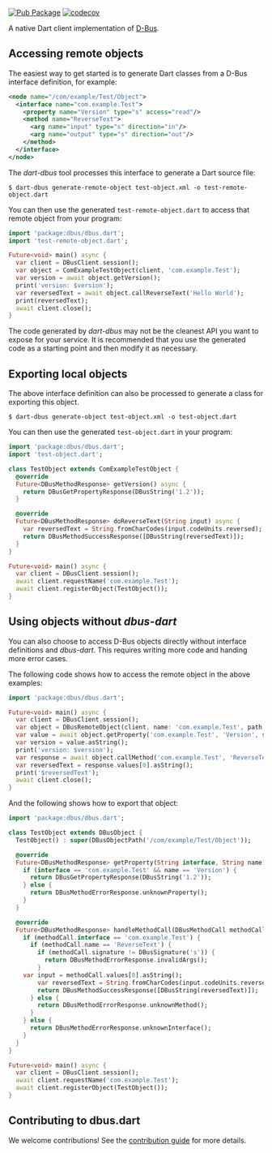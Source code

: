 [![Pub Package](https://img.shields.io/pub/v/dbus.svg)](https://pub.dev/packages/dbus)
[![codecov](https://codecov.io/gh/canonical/dbus.dart/branch/main/graph/badge.svg?token=rk7NBXldfn)](https://codecov.io/gh/canonical/dbus.dart)

A native Dart client implementation of [D-Bus](https://www.freedesktop.org/wiki/Software/dbus/).

## Accessing remote objects

The easiest way to get started is to generate Dart classes from a D-Bus interface definition, for example:

```xml
<node name="/com/example/Test/Object">
  <interface name="com.example.Test">
    <property name="Version" type="s" access="read"/>
    <method name="ReverseText">
      <arg name="input" type="s" direction="in"/>
      <arg name="output" type="s" direction="out"/>
    </method>
  </interface>
</node>
```

The *dart-dbus* tool processes this interface to generate a Dart source file:

```shell
$ dart-dbus generate-remote-object test-object.xml -o test-remote-object.dart
```

You can then use the generated `test-remote-object.dart` to access that remote object from your program:

```dart
import 'package:dbus/dbus.dart';
import 'test-remote-object.dart';

Future<void> main() async {
  var client = DBusClient.session();
  var object = ComExampleTestObject(client, 'com.example.Test');
  var version = await object.getVersion();
  print('version: $version');
  var reversedText = await object.callReverseText('Hello World');
  print(reversedText);
  await client.close();
}
```

The code generated by *dart-dbus* may not be the cleanest API you want to expose for your service. It is recommended that you use the generated code as a starting point and then modify it as necessary.

## Exporting local objects

The above interface definition can also be processed to generate a class for exporting this object.

```shell
$ dart-dbus generate-object test-object.xml -o test-object.dart
```

You can then use the generated `test-object.dart` in your program:

```dart
import 'package:dbus/dbus.dart';
import 'test-object.dart';

class TestObject extends ComExampleTestObject {
  @override
  Future<DBusMethodResponse> getVersion() async {
    return DBusGetPropertyResponse(DBusString('1.2'));
  }

  @override
  Future<DBusMethodResponse> doReverseText(String input) async {
    var reversedText = String.fromCharCodes(input.codeUnits.reversed);
    return DBusMethodSuccessResponse([DBusString(reversedText)]);
  }
}

Future<void> main() async {
  var client = DBusClient.session();
  await client.requestName('com.example.Test');
  await client.registerObject(TestObject());
}
```

## Using objects without *dbus-dart*

You can also choose to access D-Bus objects directly without interface definitions and *dbus-dart*.
This requires writing more code and handing more error cases.

The following code shows how to access the remote object in the above examples:

```dart
import 'package:dbus/dbus.dart';

Future<void> main() async {
  var client = DBusClient.session();
  var object = DBusRemoteObject(client, name: 'com.example.Test', path: DBusObjectPath('/com/example/Test/Object'));
  var value = await object.getProperty('com.example.Test', 'Version', signature: DBusSignature('s'));
  var version = value.asString();
  print('version: $version');
  var response = await object.callMethod('com.example.Test', 'ReverseText', [DBusString('Hello World')], replySignature: DBusSignature('s'));
  var reversedText = response.values[0].asString();
  print('$reversedText');
  await client.close();
}
```

And the following shows how to export that object:

```dart
import 'package:dbus/dbus.dart';

class TestObject extends DBusObject {
  TestObject() : super(DBusObjectPath('/com/example/Test/Object'));

  @override
  Future<DBusMethodResponse> getProperty(String interface, String name) async {
    if (interface == 'com.example.Test' && name == 'Version') {
      return DBusGetPropertyResponse(DBusString('1.2'));
    } else {
      return DBusMethodErrorResponse.unknownProperty();
    }
  }

  @override
  Future<DBusMethodResponse> handleMethodCall(DBusMethodCall methodCall) async {
    if (methodCall.interface == 'com.example.Test') {
      if (methodCall.name == 'ReverseText') {
        if (methodCall.signature != DBusSignature('s')) {
          return DBusMethodErrorResponse.invalidArgs();
        }
	var input = methodCall.values[0].asString();
        var reversedText = String.fromCharCodes(input.codeUnits.reversed);
        return DBusMethodSuccessResponse([DBusString(reversedText)]);
      } else {
        return DBusMethodErrorResponse.unknownMethod();
      }
    } else {
      return DBusMethodErrorResponse.unknownInterface();
    }
  }
}

Future<void> main() async {
  var client = DBusClient.session();
  await client.requestName('com.example.Test');
  await client.registerObject(TestObject());
}
```

## Contributing to dbus.dart

We welcome contributions! See the [contribution guide](CONTRIBUTING.md) for more details.

